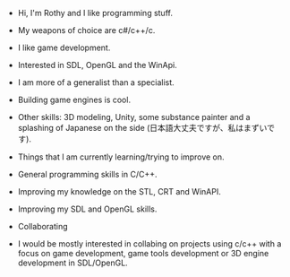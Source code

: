 - Hi, I'm Rothy and I like programming stuff. 

- My weapons of choice are c#/c++/c.
- I like game development.
- Interested in SDL, OpenGL and the WinApi.
- I am more of a generalist than a specialist.
- Building game engines is cool.
- Other skills: 3D modeling, Unity, some substance painter and a splashing of Japanese on the side (日本語大丈夫ですが、私はまずいです).

- Things that I am currently learning/trying to improve on.

- General programming skills in C/C++.
- Improving my knowledge on the STL, CRT and WinAPI.
- Improving my SDL and OpenGL skills.

- Collaborating
- I would be mostly interested in collabing on projects using c/c++ with a focus on game development, game tools development or 3D engine development
in SDL/OpenGL.
